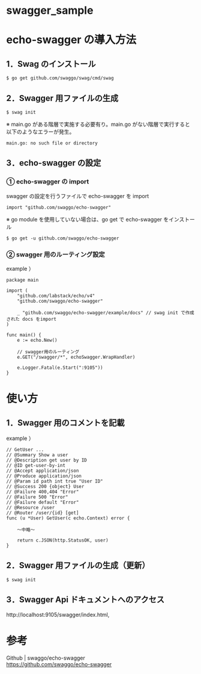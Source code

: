 # swagger_sample

# echo-swagger の導入方法

## 1．Swag のインストール

```
$ go get github.com/swaggo/swag/cmd/swag
```

## 2．Swagger 用ファイルの生成

```
$ swag init
```

※ main.go がある階層で実施する必要有り。main.go がない階層で実行すると以下のようなエラーが発生。

```
main.go: no such file or directory
```

## 3．echo-swagger の設定

### ① echo-swagger の import

swagger の設定を行うファイルで echo-swagger を import

```
import "github.com/swaggo/echo-swagger"
```

※ go module を使用していない場合は、go get で echo-swagger をインストール

```
$ go get -u github.com/swaggo/echo-swagger
```

### ② swagger 用のルーティング設定

example ）

```
package main

import (
	"github.com/labstack/echo/v4"
	"github.com/swaggo/echo-swagger"

	_ "github.com/swaggo/echo-swagger/example/docs" // swag init で作成された docs をimport
)

func main() {
	e := echo.New()

	// swagger用のルーティング
	e.GET("/swagger/*", echoSwagger.WrapHandler)

	e.Logger.Fatal(e.Start(":9105"))
}
```

# 使い方

## 1．Swagger 用のコメントを記載

example ）

```
// GetUser ...
// @Summary Show a user
// @Description get user by ID
// @ID get-user-by-int
// @Accept application/json
// @Produce application/json
// @Param id path int true "User ID"
// @Success 200 {object} User
// @Failure 400,404 "Error"
// @Failure 500 "Error"
// @Failure default "Error"
// @Resource /user
// @Router /user/{id} [get]
func (u *User) GetUser(c echo.Context) error {

    〜中略〜

	return c.JSON(http.StatusOK, user)
}
```

## 2．Swagger 用ファイルの生成（更新）

```
$ swag init
```

## 3．Swagger Api ドキュメントへのアクセス

http://localhost:9105/swagger/index.html,

# 参考

Github | swaggo/echo-swagger  
https://github.com/swaggo/echo-swagger
